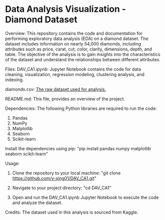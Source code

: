 # Data Analysis Visualization - Diamond Dataset
Overview:
This repository contains the code and documentation for performing exploratory data analysis (EDA) on a diamond dataset. The dataset includes information on nearly 54,000 diamonds, including attributes such as price, carat, cut, color, clarity, dimensions, depth, and table. The objective of the analysis is to gain insights into the characteristics of the dataset and understand the relationships between different attributes.

Files:
DAV_CA1.ipynb: 
Jupyter Notebook contains the code for data cleaning, visualization, regression modeling, clustering analysis, and indexing.

diamonds.csv: 
[The raw dataset used for analysis.](https://www.kaggle.com/datasets/shivam2503/diamonds)

README.md: This file, provides an overview of the project.

Dependencies:
The following Python libraries are required to run the code:

1. Pandas
2. NumPy
3. Matplotlib
4. Seaborn
5. Scikit-learn

Install the dependencies using pip:
"pip install pandas numpy matplotlib seaborn scikit-learn"

Usage:
1. Clone the repository to your local machine:
"git clone https://github.com/y-xing01/DAV_CA1.git"

2. Navigate to your project directory:
"cd DAV_CA1"

3. Open and run the DAV_CA1.ipynb Jupyter Notebook to execute the code and analyze the dataset.
   
Credits:
The dataset used in this analysis is sourced from Kaggle.
